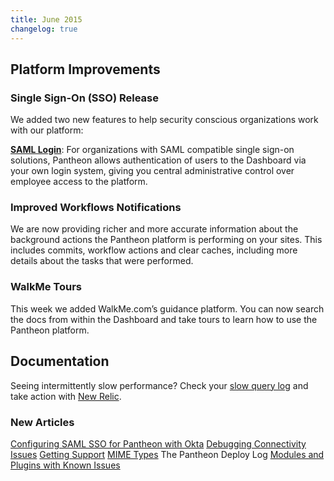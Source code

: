 ```yaml
---
title: June 2015
changelog: true
---
```

## Platform Improvements

### Single Sign-On (SSO) Release
We added two new features to help security conscious organizations work with our platform:

[**SAML Login**](/sso): For organizations with SAML compatible single sign-on solutions, Pantheon allows authentication of users to the Dashboard via your own login system, giving you central administrative control over employee access to the platform.

### Improved Workflows Notifications
We are now providing richer and more accurate information about the background actions the Pantheon platform is performing on your sites.  This includes commits, workflow actions and clear caches, including more details about the tasks that were performed.

### WalkMe Tours
This week we added WalkMe.com’s guidance platform. You can now search the docs from within the Dashboard and take tours to learn how to use the Pantheon platform.


## Documentation

Seeing intermittently slow performance? Check your [slow query log](/mysql-slow-log) and take action with [New Relic](/guides/new-relic/debug-mysql-new-relic).

### New Articles

[Configuring SAML SSO for Pantheon with Okta](/sso)
[Debugging Connectivity Issues](/debug-connections)
[Getting Support](/guides/support)
[MIME Types](/mime-types)
The Pantheon Deploy Log
[Modules and Plugins with Known Issues](/modules-plugins-known-issues)

